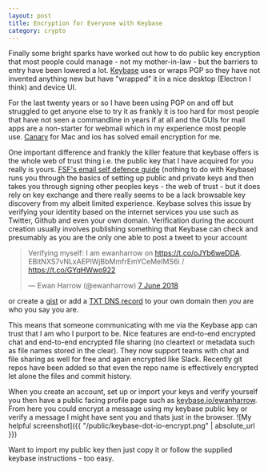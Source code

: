 ```yaml
---
layout: post
title: Encryption for Everyone with Keybase
category: crypto
---
```


Finally some bright sparks have worked out how to do public key encryption that most people could manage - not my mother-in-law - but the barriers to entry have been lowered a lot.  [Keybase](https://keybase.io) uses or wraps PGP so they have not invented anything new but have "wrapped" it in a nice desktop (Electron I think) and device UI.

For the last twenty years or so I have been using PGP on and off but struggled to get anyone else to try it as frankly it is too hard for most people that have not seen a commandline in years if at all and the GUIs for mail apps are a non-starter for webmail which in my experience most people use.  [Canary](https://canarymail.io) for Mac and ios has solved email encryption for me.

One important difference and frankly the killer feature that keybase offers is the whole web of trust thing i.e. the public key that I have acquired for you really is yours.  [FSF's email self defence guide](https://emailselfdefense.fsf.org/en/) (nothing to do with Keybase) runs you through the basics of setting up public and private keys and then takes you through signing other peoples keys - the web of trust - but it does rely on key exchange and there really seems to be a lack browsable key discovery from  my albeit limited experience.  Keybase solves this issue by verifying your identity based on the internet services you use such as Twitter, Github and even your own domain.  Verification during the account creation usually involves publishing something that Keybase can check and presumably as you are the only one able to post a tweet to your account

<blockquote class="twitter-tweet" data-lang="en-gb"><p lang="en" dir="ltr">Verifying myself: I am ewanharrow on <a href="https://t.co/oJYb6weDDA">https://t.co/oJYb6weDDA</a>. EBitNXS7vNLxAEPlWjBbMmfrEmYCeMeIMS6i / <a href="https://t.co/GYqHWwo922">https://t.co/GYqHWwo922</a></p>&mdash; Ewan Harrow (@ewanharrow) <a href="https://twitter.com/ewanharrow/status/1004710267907866624?ref_src=twsrc%5Etfw">7 June 2018</a></blockquote> <script async src="https://platform.twitter.com/widgets.js" charset="utf-8"></script>


or create a [gist](https://gist.github.com/eharrow/6a12e5b2c160cc26d2a09cb898ca6a6e) or add a [TXT DNS record](https://dig.whois.com.au/dig/ewanharrow.com) to your own domain then *you* are who you say you are.

This means that someone communicating with me via the Keybase app can trust that I am who I purport to be.  Nice features are end-to-end encrypted chat and end-to-end encrypted file sharing (no cleartext or metadata such as file names stored in the clear).  They now support teams with chat and file sharing as well for free and again encrypted like Slack.  Recently git repos have been added so that even the repo name is effectively encrypted let alone the files and commit history.

When you create an account, set up or import your keys and verify yourself you then have a public facing profile page such as [keybase.io/ewanharrow](https://keybase.io/ewanharrow).  From here you could encrypt a message using my keybase public key or verify a message I might have sent you and thats just in the browser.  ![My helpful screenshot]({{ "/public/keybase-dot-io-encrypt.png" | absolute_url }})


Want to import my public key then just copy it or follow the supplied keybase instructions - too easy.
